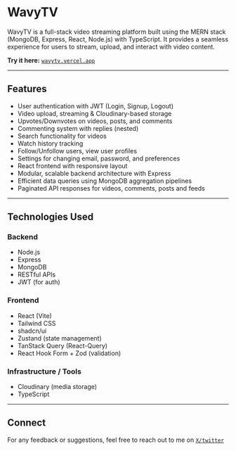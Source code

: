 # WavyTV

WavyTV is a full-stack video streaming platform built using the MERN stack (MongoDB, Express, React, Node.js) with TypeScript. It provides a seamless experience for users to stream, upload, and interact with video content.

**Try it here:** [`wavytv.vercel.app`](https://wavytv.vercel.app)

---

## Features

- User authentication with JWT (Login, Signup, Logout)
- Video upload, streaming & Cloudinary-based storage
- Upvotes/Downvotes on videos, posts, and comments
- Commenting system with replies (nested)
- Search functionality for videos
- Watch history tracking
- Follow/Unfollow users, view user profiles
- Settings for changing email, password, and preferences
- React frontend with responsive layout
- Modular, scalable backend architecture with Express
- Efficient data queries using MongoDB aggregation pipelines
- Paginated API responses for videos, comments, posts and feeds

---

## Technologies Used

### Backend

- Node.js
- Express
- MongoDB
- RESTful APIs
- JWT (for auth)

### Frontend

- React (Vite)
- Tailwind CSS
- shadcn/ui
- Zustand (state management)
- TanStack Query (React-Query)
- React Hook Form + Zod (validation)


### Infrastructure / Tools
- Cloudinary (media storage)
- TypeScript

---

## Connect 
For any feedback or suggestions, feel free to reach out to me on [`X/twitter`](https://x.com/sameersaharanx)

